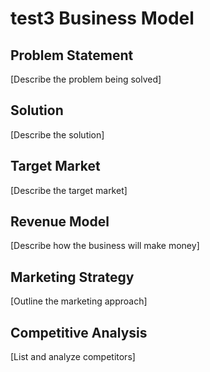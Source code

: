 # test3 Business Model

## Problem Statement

[Describe the problem being solved]

## Solution

[Describe the solution]

## Target Market

[Describe the target market]

## Revenue Model

[Describe how the business will make money]

## Marketing Strategy

[Outline the marketing approach]

## Competitive Analysis

[List and analyze competitors]
